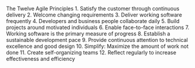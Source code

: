 The Twelve Agile Principles
	1. Satisfy the customer through continuous delivery
	2. Welcome changing requirements
	3. Deliver working software frequently
	4. Developers and business people collaborate daily
	5. Build projects around motivated individuals
	6. Enable face-to-face interactions
	7. Working software is the primary measure of progress
	8. Establish a sustainable development pace
	9. Provide continuous attention to technical excellence and good design
	10. Simplify: Maximize the amount of work not done
	11. Create self-organizing teams
	12. Reflect regularly to increase effectiveness and efficiency

